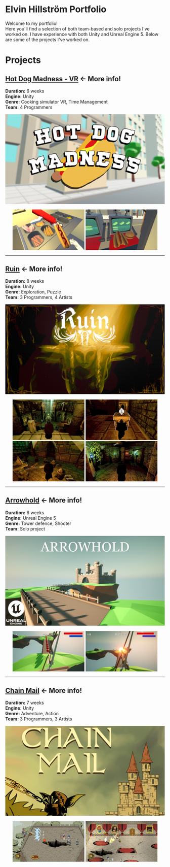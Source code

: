 # Elvin Hillström Portfolio

Welcome to my portfolio!  
Here you'll find a selection of both team-based and solo projects I've worked on. I have experience with both Unity and Unreal Engine 5. Below are some of the projects I've worked on.

# Projects

## [Hot Dog Madness - VR](./Projects/Hot%20Dog%20Madness%20-%20VR) ← More info!

**Duration:**  6 weeks  
**Engine:**    Unity  
**Genre:**     Cooking simulator VR, Time Management </br>
**Team:**      4 Programmers

![Hot Dog Madness - VR](Projects/Images/hotdogmadness.jpg)

<div align="center">
  <img src="Projects/Images/hotdogmadness2.jpg" width="45%" />
  <img src="Projects/Images/hotdogmadness3.jpg" width="45%" />
</div>

---

## [Ruin](./Projects/Ruin) ← More info!

**Duration:**  8 weeks  
**Engine:**    Unity  
**Genre:**     Exploration, Puzzle  
**Team:**      3 Programmers, 4 Artists

![Ruin](Projects/Images/ruin.jpg)

<div align="center">
  <img src="Projects/Images/ruin2.jpg" width="45%" />
  <img src="Projects/Images/ruin3.jpg" width="45%" />
  <br>
  <img src="Projects/Images/ruin4.jpg" width="45%" />
  <img src="Projects/Images/ruin5.jpg" width="45%" />
</div>

---

## [Arrowhold](./Projects/Arrowhold) ← More info!

**Duration:**  6 weeks  
**Engine:**    Unreal Engine 5  
**Genre:**     Tower defence, Shooter  
**Team:**      Solo project

![Arrowhold](Projects/Images/arrowhold.jpg)

<div align="center">
  <img src="Projects/Images/arrowhold2.jpg" width="45%" />
  <img src="Projects/Images/arrowhold3.jpg" width="45%" />
</div>

---

## [Chain Mail](./Projects/Chain%20Mail) ← More info!

**Duration:**  7 weeks  
**Engine:**    Unity </br>
**Genre:**     Adventure, Action   
**Team:**      3 Programmers, 3 Artists

![Chain Mail](Projects/Images/chainmail.png)

<div align="center">
  <img src="Projects/Images/chainmail2.jpg" width="45%" />
  <img src="Projects/Images/chainmail3.jpg" width="45%" />
</div>

